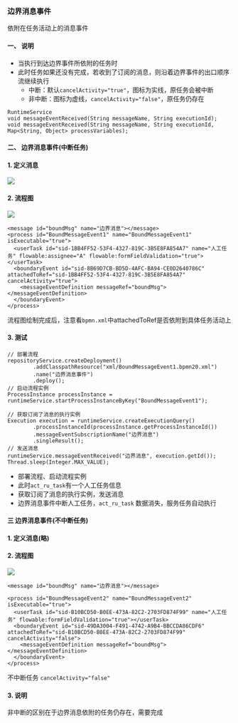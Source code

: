 ###  边界消息事件 
依附在任务活动上的消息事件

#### 一、 说明
* 当执行到达边界事件所依附的任务时
* 此时任务如果还没有完成，若收到了订阅的消息，则沿着边界事件的出口顺序流继续执行
  * 中断：默认`cancelActivity="true"`，图标为实线，原任务会被中断
  * 非中断：图标为虚线，`cancelActivity="false"`，原任务仍存在
  
```
RuntimeService
void messageEventReceived(String messageName, String executionId);
void messageEventReceived(String messageName, String executionId, Map<String, Object> processVariables);
```

#### 二、 边界消息事件(中断任务)
#### 1. 定义消息
![](https://fgq233.github.io/imgs/workflow/flow20.png)

#### 2. 流程图
![](https://fgq233.github.io/imgs/workflow/flow21.png)

```
<message id="boundMsg" name="边界消息"></message>
<process id="BoundMessageEvent1" name="BoundMessageEvent1" isExecutable="true">
  <userTask id="sid-1BB4FF52-53F4-4327-819C-3B5E8FA854A7" name="人工任务" flowable:assignee="A" flowable:formFieldValidation="true"></userTask>
  <boundaryEvent id="sid-8B69D7CB-BD5D-4AFC-BA94-CE0D2640786C" attachedToRef="sid-1BB4FF52-53F4-4327-819C-3B5E8FA854A7" cancelActivity="true">
    <messageEventDefinition messageRef="boundMsg"></messageEventDefinition>
  </boundaryEvent>
</process>
```

流程图绘制完成后，注意看`bpmn.xml`中attachedToRef是否依附到具体任务活动上

#### 3. 测试
```
// 部署流程
repositoryService.createDeployment()
        .addClasspathResource("xml/BoundMessageEvent1.bpmn20.xml")
        .name("边界消息事件")
        .deploy();
// 启动流程实例 
ProcessInstance processInstance = runtimeService.startProcessInstanceByKey("BoundMessageEvent1");

// 获取订阅了消息的执行实例
Execution execution = runtimeService.createExecutionQuery()
        .processInstanceId(processInstance.getProcessInstanceId())
        .messageEventSubscriptionName("边界消息")
        .singleResult();
// 发送消息  
runtimeService.messageEventReceived("边界消息", execution.getId());
Thread.sleep(Integer.MAX_VALUE);
```

* 部署流程、启动流程实例
* 此时`act_ru_task`有一个人工任务信息
* 获取订阅了消息的执行实例，发送消息
* 边界消息事件中断人工任务，`act_ru_task` 数据消失，服务任务自动执行


#### 三 边界消息事件(不中断任务)
#### 1. 定义消息(略)
#### 2. 流程图
![](https://fgq233.github.io/imgs/workflow/flow22.png)

```
<message id="boundMsg" name="边界消息"></message>

<process id="BoundMessageEvent2" name="BoundMessageEvent2" isExecutable="true">
  <userTask id="sid-B10BCD50-B0EE-473A-82C2-2703FD874F99" name="人工任务" flowable:formFieldValidation="true"></userTask>
  <boundaryEvent id="sid-49DA3004-F491-4742-A9B4-BBCCDA86CDF6" attachedToRef="sid-B10BCD50-B0EE-473A-82C2-2703FD874F99" cancelActivity="false">
    <messageEventDefinition messageRef="boundMsg"></messageEventDefinition>
  </boundaryEvent>
</process>
```

不中断任务 `cancelActivity="false"`

#### 3. 说明
非中断的区别在于边界消息依附的任务仍存在，需要完成


